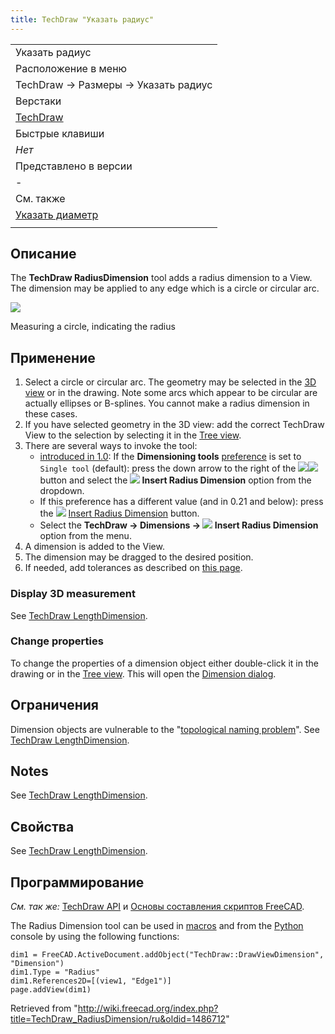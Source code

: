 ```yaml
---
title: TechDraw "Указать радиус"
---
```

|  |
| --- |
| Указать радиус |
| Расположение в меню |
| TechDraw → Размеры → Указать радиус |
| Верстаки |
| [TechDraw](/TechDraw_Workbench/ru "TechDraw Workbench/ru") |
| Быстрые клавиши |
| *Нет* |
| Представлено в версии |
| - |
| См. также |
| [Указать диаметр](/TechDraw_DiameterDimension/ru "TechDraw DiameterDimension/ru") |
|  |

## Описание

The **TechDraw RadiusDimension** tool adds a radius dimension to a View. The dimension may be applied to any edge which is a circle or circular arc.

![](/images/TechDraw_Dimension_Radius_example.png)

Measuring a circle, indicating the radius

## Применение

1. Select a circle or circular arc. The geometry may be selected in the [3D view](/3D_view "3D view") or in the drawing. Note some arcs which appear to be circular are actually ellipses or B-splines. You cannot make a radius dimension in these cases.
2. If you have selected geometry in the 3D view: add the correct TechDraw View to the selection by selecting it in the [Tree view](/Tree_view "Tree view").
3. There are several ways to invoke the tool:
   * [introduced in 1.0](/Release_notes_1.0 "Release notes 1.0"): If the **Dimensioning tools** [preference](/TechDraw_Preferences#Dimensions "TechDraw Preferences") is set to `Single tool` (default): press the down arrow to the right of the ![](/images/TechDraw_Dimension.svg)![](/images/Toolbar_flyout_arrow.svg) button and select the **![](/images/TechDraw_RadiusDimension.svg) Insert Radius Dimension** option from the dropdown.
   * If this preference has a different value (and in 0.21 and below): press the ![](/images/TechDraw_RadiusDimension.svg) [Insert Radius Dimension](/TechDraw_RadiusDimension "TechDraw RadiusDimension") button.
   * Select the **TechDraw → Dimensions → ![](/images/TechDraw_RadiusDimension.svg) Insert Radius Dimension** option from the menu.
4. A dimension is added to the View.
5. The dimension may be dragged to the desired position.
6. If needed, add tolerances as described on [this page](/TechDraw_Geometric_dimensioning_and_tolerancing#Tolerances "TechDraw Geometric dimensioning and tolerancing").

### Display 3D measurement

See [TechDraw LengthDimension](/TechDraw_LengthDimension#Display_3D_measurement "TechDraw LengthDimension").

### Change properties

To change the properties of a dimension object either double-click it in the drawing or in the [Tree view](/Tree_view "Tree view"). This will open the [Dimension dialog](/TechDraw_LengthDimension#Dimension_dialog "TechDraw LengthDimension").

## Ограничения

Dimension objects are vulnerable to the "[topological naming problem](/Topological_naming_problem "Topological naming problem")". See [TechDraw LengthDimension](/TechDraw_LengthDimension "TechDraw LengthDimension").

## Notes

See [TechDraw LengthDimension](/TechDraw_LengthDimension#Notes "TechDraw LengthDimension").

## Свойства

See [TechDraw LengthDimension](/TechDraw_LengthDimension#Properties "TechDraw LengthDimension").

## Программирование

*См. так же:* [TechDraw API](/TechDraw_API/ru "TechDraw API/ru") и [Основы составления скриптов FreeCAD](/FreeCAD_Scripting_Basics/ru "FreeCAD Scripting Basics/ru").

The Radius Dimension tool can be used in [macros](/Macros "Macros") and from the [Python](/Python "Python") console by using the following functions:

```
dim1 = FreeCAD.ActiveDocument.addObject("TechDraw::DrawViewDimension", "Dimension")
dim1.Type = "Radius"
dim1.References2D=[(view1, "Edge1")]
page.addView(dim1)

```

Retrieved from "<http://wiki.freecad.org/index.php?title=TechDraw_RadiusDimension/ru&oldid=1486712>"